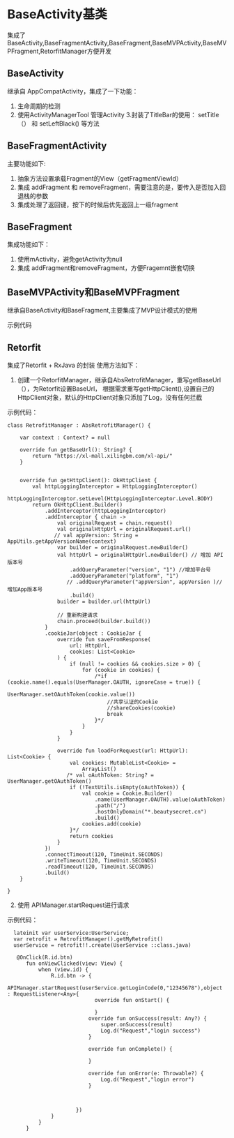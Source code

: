 # BaseActivity基类
集成了BaseActivity,BaseFragmentActivity,BaseFragment,BaseMVPActivity,BaseMVPFragment,RetorfitManager方便开发

## BaseActivity
继承自 AppCompatActivity，集成了一下功能：
1. 生命周期的检测
2. 使用ActivityManagerTool 管理Activity
3.封装了TitleBar的使用： setTitle（） 和 setLeftBlack() 等方法

## BaseFragmentActivity
主要功能如下:
1. 抽象方法设置承载Fragment的View（getFragmentViewId）
2. 集成 addFragment 和 removeFragment，需要注意的是，要传入是否加入回退栈的参数
3. 集成处理了返回键，按下的时候后优先返回上一级fragment


## BaseFragment
集成功能如下：
1. 使用mActivity，避免getActivity为null
2. 集成 addFragment和removeFragment，方便Fragemnt嵌套切换

## BaseMVPActivity和BaseMVPFragment
继承自BaseActivity和BaseFragment,主要集成了MVP设计模式的使用

示例代码

## Retorfit
集成了Retorfit + RxJava  的封装
使用方法如下：
 1. 创建一个RetorfitManager，继承自AbsRetrofitManager，重写getBaseUrl（），为Retorfit设置BaseUrl，
 根据需求重写getHttpClient(),设置自己的HttpClient对象，默认的HttpClient对象只添加了Log，没有任何拦截

 示例代码：
```
class RetrofitManager : AbsRetrofitManager() {

    var context : Context? = null

    override fun getBaseUrl(): String? {
        return "https://xl-mall.xilingbm.com/xl-api/"
    }


    override fun getHttpClient(): OkHttpClient {
        val httpLoggingInterceptor = HttpLoggingInterceptor()
        httpLoggingInterceptor.setLevel(HttpLoggingInterceptor.Level.BODY)
        return OkHttpClient.Builder()
            .addInterceptor(httpLoggingInterceptor)
            .addInterceptor { chain ->
                val originalRequest = chain.request()
                val originalHttpUrl = originalRequest.url()
               // val appVersion: String = AppUtils.getAppVersionName(context)
                var builder = originalRequest.newBuilder()
                val httpUrl = originalHttpUrl.newBuilder() // 增加 API 版本号
                    .addQueryParameter("version", "1") //增加平台号
                    .addQueryParameter("platform", "1")
                   // .addQueryParameter("appVersion", appVersion )//增加App版本号
                    .build()
                builder = builder.url(httpUrl)

                // 重新构建请求
                chain.proceed(builder.build())
            }
            .cookieJar(object : CookieJar {
                override fun saveFromResponse(
                    url: HttpUrl,
                    cookies: List<Cookie>
                ) {
                    if (null != cookies && cookies.size > 0) {
                        for (cookie in cookies) {
                            /*if (cookie.name().equals(UserManager.OAUTH, ignoreCase = true)) {
                                UserManager.setOAuthToken(cookie.value())
                                //共享认证的Cookie
                                //shareCookies(cookie)
                                break
                            }*/
                        }
                    }
                }

                override fun loadForRequest(url: HttpUrl): List<Cookie> {
                    val cookies: MutableList<Cookie> =
                        ArrayList()
                   /* val oAuthToken: String? = UserManager.getOAuthToken()
                    if (!TextUtils.isEmpty(oAuthToken)) {
                        val cookie = Cookie.Builder()
                            .name(UserManager.OAUTH).value(oAuthToken)
                            .path("/")
                            .hostOnlyDomain("*.beautysecret.cn")
                            .build()
                        cookies.add(cookie)
                    }*/
                    return cookies
                }
            })
            .connectTimeout(120, TimeUnit.SECONDS)
            .writeTimeout(120, TimeUnit.SECONDS)
            .readTimeout(120, TimeUnit.SECONDS)
            .build()
    }

}
```

2. 使用 APIManager.startRequest进行请求

示例代码：
```
  lateinit var userService:UserService;
  var retrofit = RetrofitManager().getMyRetrofit()
  userService = retrofit!!.create(UserService ::class.java)

   @OnClick(R.id.btn)
      fun onViewClicked(view: View) {
          when (view.id) {
              R.id.btn -> {
                      APIManager.startRequest(userService.getLoginCode(0,"12345678"),object : RequestListener<Any>{
                            override fun onStart() {

                            }
                          override fun onSuccess(result: Any?) {
                              super.onSuccess(result)
                              Log.d("Request","login success")
                          }

                          override fun onComplete() {

                          }

                          override fun onError(e: Throwable?) {
                              Log.d("Request","login error")
                          }



                      })
              }
          }
      }


```






















